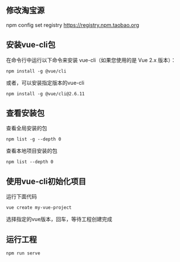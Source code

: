 ## 修改淘宝源

npm config set registry https://registry.npm.taobao.org

## 安装vue-cli包

在命令行中运行以下命令来安装 vue-cli​​（如果您使用的是 Vue 2.x 版本）：

```
npm install -g @vue/cli
```

或者，可以安装指定版本的vue-cli

```
npm install -g @vue/cli@2.6.11
```

## 查看安装包

查看全局安装的包

```
npm list -g --depth 0
```

查看本地项目安装的包

```
npm list --depth 0
```

## 使用vue-cli初始化项目

运行下面代码

```
vue create my-vue-project
```

选择指定的vue版本，回车，等待工程创建完成

## 运行工程

```
npm run serve
```